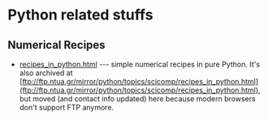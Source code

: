 # Python related stuffs

## Numerical Recipes

- [recipes_in_python.html](recipes_in_python.html) --- simple numerical recipes in pure Python.  It's also archived at [ftp://ftp.ntua.gr/mirror/python/topics/scicomp/recipes_in_python.html](ftp://ftp.ntua.gr/mirror/python/topics/scicomp/recipes_in_python.html), but moved (and contact info updated) here because modern browsers don't support FTP anymore.
